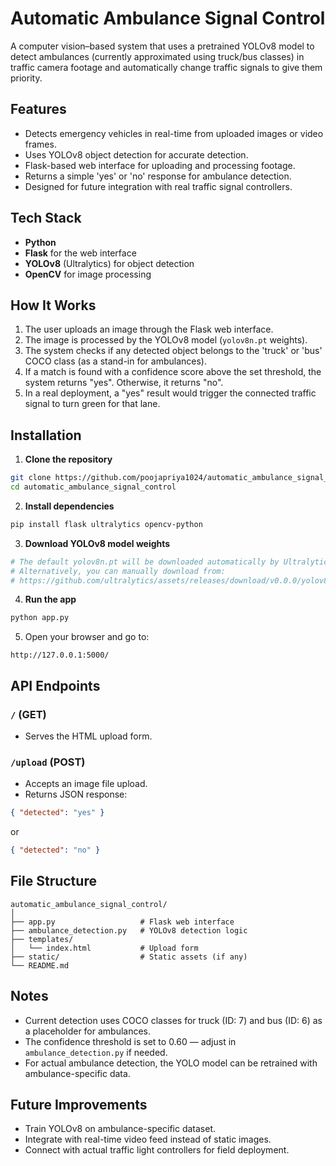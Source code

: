 # Automatic Ambulance Signal Control

A computer vision–based system that uses a pretrained YOLOv8 model to detect ambulances (currently approximated using truck/bus classes) in traffic camera footage and automatically change traffic signals to give them priority.

## Features
- Detects emergency vehicles in real-time from uploaded images or video frames.
- Uses YOLOv8 object detection for accurate detection.
- Flask-based web interface for uploading and processing footage.
- Returns a simple 'yes' or 'no' response for ambulance detection.
- Designed for future integration with real traffic signal controllers.

## Tech Stack
- **Python**
- **Flask** for the web interface
- **YOLOv8** (Ultralytics) for object detection
- **OpenCV** for image processing

## How It Works
1. The user uploads an image through the Flask web interface.
2. The image is processed by the YOLOv8 model (`yolov8n.pt` weights).
3. The system checks if any detected object belongs to the 'truck' or 'bus' COCO class (as a stand-in for ambulances).
4. If a match is found with a confidence score above the set threshold, the system returns "yes". Otherwise, it returns "no".
5. In a real deployment, a "yes" result would trigger the connected traffic signal to turn green for that lane.

## Installation

1. **Clone the repository**
```bash
git clone https://github.com/poojapriya1024/automatic_ambulance_signal_control.git
cd automatic_ambulance_signal_control
```

2. **Install dependencies**
```bash
pip install flask ultralytics opencv-python
```

3. **Download YOLOv8 model weights**
```bash
# The default yolov8n.pt will be downloaded automatically by Ultralytics
# Alternatively, you can manually download from:
# https://github.com/ultralytics/assets/releases/download/v0.0.0/yolov8n.pt
```

4. **Run the app**
```bash
python app.py
```

5. Open your browser and go to:
```
http://127.0.0.1:5000/
```

## API Endpoints

### `/` (GET)
- Serves the HTML upload form.

### `/upload` (POST)
- Accepts an image file upload.
- Returns JSON response:
```json
{ "detected": "yes" }
```
or
```json
{ "detected": "no" }
```

## File Structure
```
automatic_ambulance_signal_control/
│
├── app.py                   # Flask web interface
├── ambulance_detection.py   # YOLOv8 detection logic
├── templates/
│   └── index.html           # Upload form
├── static/                  # Static assets (if any)
└── README.md
```

## Notes
- Current detection uses COCO classes for truck (ID: 7) and bus (ID: 6) as a placeholder for ambulances.
- The confidence threshold is set to 0.60 — adjust in `ambulance_detection.py` if needed.
- For actual ambulance detection, the YOLO model can be retrained with ambulance-specific data.

## Future Improvements
- Train YOLOv8 on ambulance-specific dataset.
- Integrate with real-time video feed instead of static images.
- Connect with actual traffic light controllers for field deployment.
